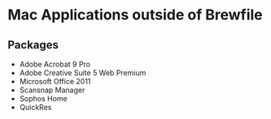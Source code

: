 # Mac Applications outside of Brewfile

## Packages

- Adobe Acrobat 9 Pro
- Adobe Creative Suite 5 Web Premium
- Microsoft Office 2011
- Scansnap Manager
- Sophos Home
- QuickRes
